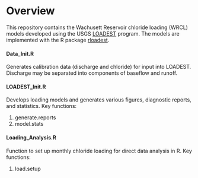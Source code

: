 # Overview
This repository contains the Wachusett Reservoir chloride loading (WRCL) models developed using the USGS [LOADEST]('https://water.usgs.gov/software/loadest/') program. The models are implemented with the R package [rloadest]('https://github.com/USGS-R/rloadest').

#### Data_Init.R
Generates calibration data (discharge and chloride) for input into LOADEST. Discharge may be separated into components of baseflow and runoff.
#### LOADEST_Init.R
Develops loading models and generates various figures, diagnostic reports, and statistics.
Key functions:
1. generate.reports
2. model.stats
#### Loading_Analysis.R
Function to set up monthly chloride loading for direct data analysis in R.
Key functions:
1. load.setup
